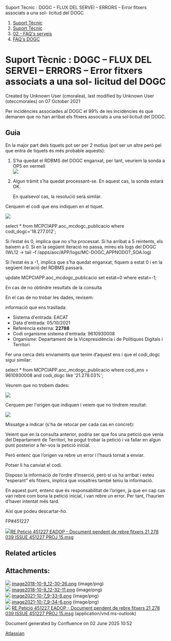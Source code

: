 Suport Tècnic : DOGC – FLUX DEL SERVEI – ERRORS – Error fitxers associats a una sol- licitud del DOGC  

1.  [Suport Tècnic](index.md)
2.  [Suport Tècnic](13893782.md)
3.  [02 - FAQ's serveis](26313393.md)
4.  [FAQ's DOGC](28705555.md)

Suport Tècnic : DOGC – FLUX DEL SERVEI – ERRORS – Error fitxers associats a una sol- licitud del DOGC
=====================================================================================================

Created by Unknown User (cmoralea), last modified by Unknown User (oteccmorales) on 07 October 2021

Per incidències associades al DOGC el 99% de les incidències és que demanen que no han arribat els fitxers associats a una sol·licitud del DOGC.

Guia
----

En la major part dels tiquets pot ser per 2 motius (pot ser un altre però pel que entra de tiquets és més probable aquests):

1.  S’ha quedat el RDBMS del DOGC enganxat, per tant, veuríem la sonda a OP5 en vermell  
    ![](attachments/26313204/26315781.png)
2.  Algun tràmit s’ha quedat processant-se. En aquest cas, la sonda estarà OK.
    
      
    
    En qualsevol cas, la resolució serà similar.
    

  

Cerquem el codi que ens indiquen en el tiquet.

![](attachments/26313204/26315795.png)

  

select \* from 
MCPCIAPP.aoc\_mcdogc\_publicacio where codi\_dogc='18.277.012';

  

Si l’estat és 0, implica que no s’ha processat. Si ha arribat a 5 reintents, els baixem a 0. Si en la següent iteració no passa, mireu els logs del DOGC (WL12 -> tail –f /apps/aoc/APP/logs/MC-DOGC\_APPNODO?\_SOA.log)

  

Si l’estat és a -1, implica que s’ha quedat enganxat, fiquem a estat 0 i en la següent iteració del RDBMS passarà.

update MCPCIAPP.aoc\_mcdogc\_publicacio set estat=0 where estat=-1;

En cas de no obtindre resultats de la consulta

En el cas de no trobar les dades, revisem:

informació que ens trasllada:

*   Sistema d'entrada: EACAT
*   Data d'entrada: 05/10/2021
*   Referència externa: **22788**
*   Codi organisme sistema d'entrada: 9610930008
*   Organisme: Departament de la Vicepresidència i de Polítiques Digitals i Territori

Fer una cerca dels enviaments que tenim d’aquest ens i que el codi\_dogc sigui similar:

select \* from 
MCPCIAPP.aoc\_mcdogc\_publicacio where codi\_ens = 9610930008 and codi\_dogc like '21.278.03%';

Veurem que no trobem dades:

![](attachments/26313204/61931772.png)

Cerquem per l'origen que indiquen i veiem que no tindrem resultat:

![](attachments/26313204/61931773.png)

Missatge a indicar (s'ha de retocar per cada cas en concret):

Veient que en la consulta anterior, podria ser que fos una petició que venia del Departament de Territori, he pogut trobar la petició i va fallar en algun punt posterior a fer-vos la petició inicial.

Però entenc que l’origen va rebre un error i l’haurà tornat a enviar.

Potser li ha canviat el codi.

Disposo la informació de l’ordre d’inserció, però si us ha arribat i esteu “esperant” els fitxers, implica que vosaltres també teniu la informació.

En aquest punt, entenc que és responsabilitat de l’origen, ja que en cap cas van rebre com bona la petició inicial, i van rebre un error. Per tant, l’haurien d’haver intentat més tard.

Així que podeu descartar-ho.

FP#451227

[![](download/resources/com.atlassian.confluence.plugins.confluence-view-file-macro:view-file-macro-resources/images/placeholder-medium-file.png)RE Petició 451227 EADOP - Document pendent de rebre fitxers 21 278 039 ISSUE 451227 PROJ 15.msg](/download/attachments/26313204/RE%20%20Petici%C3%B3%20451227%20%20%20EADOP%20-%20Document%20pendent%20de%20rebre%20fitxers%2021%20278%20039%20ISSUE%20451227%20PROJ%2015.msg?version=1&modificationDate=1633592341029&api=v2)

Related articles
----------------

  

  

Attachments:
------------

![](images/icons/bullet_blue.gif) [image2018-10-9\_12-30-26.png](attachments/26313204/26315781.png) (image/png)  
![](images/icons/bullet_blue.gif) [image2018-10-9\_12-32-11.png](attachments/26313204/26315795.png) (image/png)  
![](images/icons/bullet_blue.gif) [image2021-10-7\_9-33-8.png](attachments/26313204/61931772.png) (image/png)  
![](images/icons/bullet_blue.gif) [image2021-10-7\_9-34-6.png](attachments/26313204/61931773.png) (image/png)  
![](images/icons/bullet_blue.gif) [RE Petició 451227 EADOP - Document pendent de rebre fitxers 21 278 039 ISSUE 451227 PROJ 15.msg](attachments/26313204/61931775.msg) (application/vnd.ms-outlook)  

Document generated by Confluence on 02 June 2025 10:52

[Atlassian](http://www.atlassian.com/)